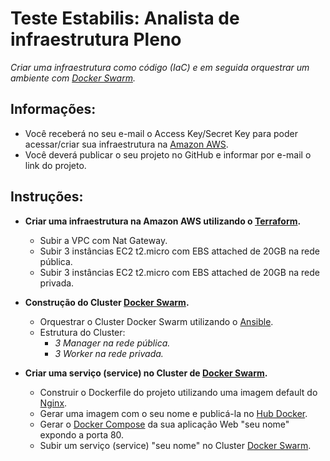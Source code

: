 # Teste Estabilis: Analista de infraestrutura Pleno

_Criar uma infraestrutura como código (IaC) e em seguida orquestrar um ambiente com [Docker Swarm](https://docs.docker.com/engine/swarm/)._

## Informações:

* Você receberá no seu e-mail o Access Key/Secret Key para poder acessar/criar sua infraestrutura na [Amazon AWS](https://aws.amazon.com/pt/).
* Você deverá publicar o seu projeto no GitHub e informar por e-mail o link do projeto.

## Instruções:

* **Criar uma infraestrutura na Amazon AWS utilizando o [Terraform](https://www.terraform.io/).**
    
    * Subir a VPC com Nat Gateway.
    * Subir 3 instâncias EC2 t2.micro com EBS attached de 20GB na rede pública.
    * Subir 3 instâncias EC2 t2.micro com EBS attached de 20GB na rede privada.

* **Construção do Cluster [Docker Swarm](https://docs.docker.com/engine/swarm/).**

    * Orquestrar o Cluster Docker Swarm utilizando o [Ansible](https://www.ansible.com/).
    * Estrutura do Cluster:
        * _3 Manager na rede pública._
        * _3 Worker na rede privada._

* **Criar uma serviço (service) no Cluster de [Docker Swarm](https://docs.docker.com/engine/swarm/).**

    * Construir o Dockerfile do projeto utilizando uma imagem default do [Nginx](https://nginx.org/en/).
    * Gerar uma imagem com o seu nome e publicá-la no [Hub Docker](https://hub.docker.com/).
    * Gerar o [Docker Compose](https://docs.docker.com/compose/) da sua aplicação Web "seu nome" expondo a porta 80.
    * Subir um serviço (service) "seu nome" no Cluster [Docker Swarm](https://docs.docker.com/engine/swarm/).
